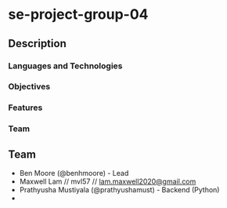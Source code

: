 # se-project-group-04
## Description

### Languages and Technologies

### Objectives

### Features

### Team
## Team
- Ben Moore (@benhmoore) - Lead
- Maxwell Lam // mvl57 // lam.maxwell2020@gmail.com
- Prathyusha Mustiyala (@prathyushamust) - Backend (Python)
-
